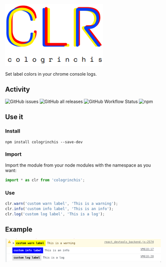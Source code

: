 !["cologrinchis logo"](assets/logo.png)

Set label colors in your chrome console logs.

## Activity
![GitHub issues](https://img.shields.io/github/issues-raw/javierlopezdeancos/cologrinchis?style=flat)
![GitHub all releases](https://img.shields.io/github/downloads/javierlopezdeancos/cologrinchis/total)
![GitHub Workflow Status](https://img.shields.io/github/workflow/status/javierlopezdeancos/cologrinchis/Publish%20cologrinchis%20in%20npm%20on%20release)
![npm](https://img.shields.io/npm/v/cologrinchis)

## Use it

### Install

```shell
npm install cologrinchis --save-dev
```

### Import

Import the module from your node modules with the namespace as you want:

```javascript
import * as clr from 'cologrinchis';
```

### Use

```javascript
clr.warn('custom warn label', 'This is a warning');
clr.info('custom info label', 'This is an info');
clr.log('custom log label', 'This is a log');
```

## Example

![example result in console](./assets/example.png)

